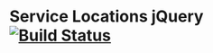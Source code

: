 # Service Locations jQuery [![Build Status](http://secure.jotser.com/lagrz/atmc_service_locations/badge)](http://secure.jotser.com/lagrz/atmc_service_locations/)